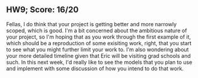 ## HW9; Score: 16/20

Fellas, I do think that your project is getting better and more narrowly scoped, which is good. I'm a bit concerned about the ambitious nature of your project, so I'm hoping that as you work through the first example of it, which should be a reproduction of some exisiting work, right, that you start to see what you might further limit your work to. I'm also wondering about your more detailed timeline given that Eric will be visiting grad schools and such. In this next week, I'd really like to see the models that you plan to use and implement with some discussion of how you intend to do that work.
